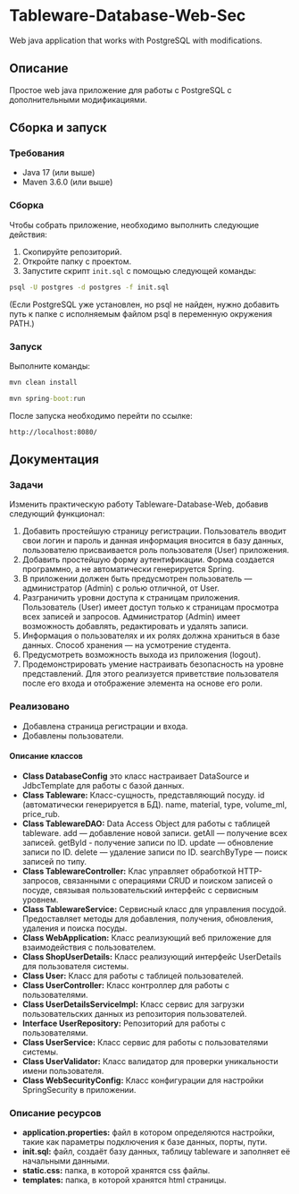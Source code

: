 # Tableware-Database-Web-Sec
Web java application that works with PostgreSQL with modifications.

## Описание
Простое web java приложение для работы с PostgreSQL с дополнительными модификациями.

## Сборка и запуск

### Требования
- Java 17 (или выше)
- Maven 3.6.0 (или выше)

### Сборка
Чтобы собрать приложение, необходимо выполнить следующие действия:
1. Скопируйте репозиторий.
2. Откройте папку с проектом.
3. Запустите скрипт ```init.sql``` с помощью следующей команды:
```cmd
psql -U postgres -d postgres -f init.sql
```
(Если PostgreSQL уже установлен, но psql не найден, нужно добавить путь к папке с исполняемым файлом psql в переменную окружения PATH.)

### Запуск
Выполните команды:
```cmd
mvn clean install
```

```cmd
mvn spring-boot:run
```

После запуска необходимо перейти по ссылке:
```Browser addres bar
http://localhost:8080/
```

## Документация

### Задачи
Изменить практическую работу Tableware-Database-Web, добавив следующий функционал:

1. Добавить простейшую страницу регистрации. Пользователь вводит свои логин и пароль и данная информация вносится в базу данных, пользователю присваивается роль пользователя (User) приложения.
2. Добавить простейшую форму аутентификации. Форма создается программно, а не автоматически генерируется Spring.
3. В приложении должен быть предусмотрен пользователь — администратор (Admin) с ролью отличной, от User. 
4. Разграничить уровни доступа к страницам приложения. Пользователь (User) имеет доступ только к страницам просмотра всех записей и запросов. Администратор (Admin) имеет возможность добавлять, редактировать и удалять записи. 
5. Информация о пользователях и их ролях должна храниться в базе данных. Способ хранения — на усмотрение студента. 
6. Предусмотреть возможность выхода из приложения (logout).
7. Продемонстрировать умение настраивать безопасность на уровне представлений. Для этого реализуется приветствие пользователя после его входа и отображение элемента на основе его роли.

### Реализовано
- Добавлена страница регистрации и входа.
- Добавлены пользователи.

#### Описание классов
- **Class DatabaseConfig** это класс настраивает DataSource и JdbcTemplate для работы с базой данных.
- **Class Tableware:** Класс-сущность, представляющий посуду. 
id (автоматически генерируется в БД). name, material, type, volume_ml, price_rub.
- **Class TablewareDAO:** Data Access Object для работы с таблицей tableware. 
add — добавление новой записи.
getAll — получение всех записей.
getById - получение записи по ID.
update — обновление записи по ID.
delete — удаление записи по ID.
searchByType — поиск записей по типу.
- **Class TablewareController:** Клас управляет обработкой HTTP-запросов, связанными с операциями CRUD и поиском записей о посуде, связывая пользовательский интерфейс с сервисным уровнем.
- **Class TablewareService:** Сервисный класс для управления посудой. Предоставляет методы для добавления, получения, обновления, удаления и поиска посуды.
- **Class WebApplication:** Класс реализующий веб приложение для взаимодействия с пользователем.
- **Class ShopUserDetails:** Класс реализующий интерфейс UserDetails для пользователя системы.
- **Class User:** Класс для работы с таблицей пользователей.
- **Class UserController:** Класс контроллер для работы с пользователями.
- **Class UserDetailsServiceImpl:** Класс сервис для загрузки пользовательских данных из репозитория пользователей.
- **Interface UserRepository:** Репозиторий для работы с пользователями.
- **Class UserService:** Класс сервис для работы с пользователями системы.
- **Class UserValidator:** Класс валидатор для проверки уникальности имени пользователя.
- **Class WebSecurityConfig:** Класс конфигурации для настройки SpringSecurity в приложении.

### Описание ресурсов
- **application.properties:** файл в котором определяются настройки, такие как параметры подключения к базе данных, порты, пути.
- **init.sql:** файл, создаёт базу данных, таблицу tableware и заполняет её начальными данными.
- **static.css:** папка, в которой хранятся css файлы.
- **templates:** папка, в которой хранятся html страницы.
